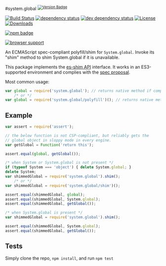 #system.global <sup>[![Version Badge][npm-version-svg]][npm-url]</sup>

[![Build Status][travis-svg]][travis-url]
[![dependency status][deps-svg]][deps-url]
[![dev dependency status][dev-deps-svg]][dev-deps-url]
[![License][license-image]][license-url]
[![Downloads][downloads-image]][downloads-url]

[![npm badge][npm-badge-png]][npm-url]

[![browser support][testling-png]][testling-url]

An ECMAScript spec-compliant polyfill/shim for `System.global`. Invoke its "shim" method to shim System.global if it is unavailable.

This package implements the [es-shim API](https://github.com/es-shims/api) interface. It works in an ES3-supported environment and complies with the [spec proposal](https://github.com/tc39/proposal-global).

Most common usage:
```js
var global = require('system.global'); // returns native method if compliant
	/* or */
var global = require('system.global/polyfill')(); // returns native method if compliant
```

## Example

```js
var assert = require('assert');

// the below function is not CSP-compliant, but reliably gets the
// global object in sloppy mode in every engine.
var getGlobal = Function('return this');

assert.equal(global, getGlobal());
```

```js
/* when System or System.global is not present */
if (typeof System === 'object') { delete System.global; }
delete System;
var shimmedGlobal = require('system.global').shim();
	/* or */
var shimmedGlobal = require('system.global/shim')();

assert.equal(shimmedGlobal, global);
assert.equal(shimmedGlobal, System.global);
assert.equal(shimmedGlobal, getGlobal());
```

```js
/* when System.global is present */
var shimmedGlobal = require('system.global').shim();

assert.equal(shimmedGlobal, System.global);
assert.equal(shimmedGlobal, getGlobal());
```

## Tests
Simply clone the repo, `npm install`, and run `npm test`

[npm-url]: https://npmjs.org/package/system.global
[npm-version-svg]: http://versionbadg.es/ljharb/System.global.svg
[travis-svg]: https://travis-ci.org/ljharb/System.global.svg
[travis-url]: https://travis-ci.org/ljharb/System.global
[deps-svg]: https://david-dm.org/ljharb/System.global.svg?theme=shields.io
[deps-url]: https://david-dm.org/ljharb/System.global
[dev-deps-svg]: https://david-dm.org/ljharb/System.global/dev-status.svg?theme=shields.io
[dev-deps-url]: https://david-dm.org/ljharb/System.global#info=devDependencies
[testling-png]: https://ci.testling.com/ljharb/System.global.png
[testling-url]: https://ci.testling.com/ljharb/System.global
[npm-badge-png]: https://nodei.co/npm/system.global.png?downloads=true&stars=true
[license-image]: http://img.shields.io/npm/l/system.global.svg
[license-url]: LICENSE
[downloads-image]: http://img.shields.io/npm/dm/system.global.svg
[downloads-url]: http://npm-stat.com/charts.html?package=system.global
